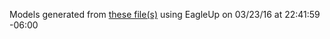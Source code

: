 Models generated from [these file(s)](https://raw.github.com/sparkfun/Serial_DB9_Breakout/7c932f7aa8d811c91aa9eed6534348b2c6d273a9/Hardware/SparkFun_Serial_DB9-Breakout-v13.brd) using EagleUp on 03/23/16 at 22:41:59 -06:00
